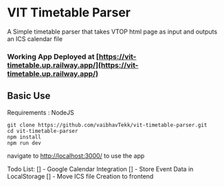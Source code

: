 # VIT Timetable Parser

A Simple timetable parser that takes VTOP html page as input and outputs an ICS calendar file

### Working App Deployed at [https://vit-timetable.up.railway.app/](https://vit-timetable.up.railway.app/)

## Basic Use

Requirements : NodeJS

```
git clone https://github.com/vaibhavTekk/vit-timetable-parser.git
cd vit-timetable-parser
npm install
npm run dev
```

navigate to [http://localhost:3000/](http://localhost:3000/) to use the app

Todo List:
[] - Google Calendar Integration
[] - Store Event Data in LocalStorage
[] - Move ICS file Creation to frontend
